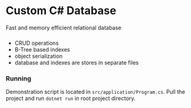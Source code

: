 # Custom C# Database
Fast and memory efficient relational database

### 
- CRUD operations
- B-Tree based indexes
- object serialization
- database and indexes are stores in separate files

### Running
Demonstration script is located in `src/application/Program.cs`.
Pull the project and run `dotnet run` in root project directory.
